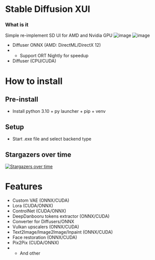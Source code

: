 # Stable Diffusion XUI
### What is it
Simple re-implement SD UI for AMD and Nvidia GPU 
![image](https://user-images.githubusercontent.com/13867290/222996644-77cfab99-6a1a-45e1-823e-9a1365e515db.png)
![image](https://user-images.githubusercontent.com/13867290/216797870-3f05fd70-41b0-41e5-b9ea-e7f41f294b65.png)

* Diffuser ONNX (AMD: DirectML/DirectX 12)
* * Support ORT Nightly for speedup
* Diffuser (CPU/CUDA)

# How to install
## Pre-install
* Install python 3.10 + py launcher + pip + venv

## Setup
* Start .exe file and select backend type

## Stargazers over time
[![Stargazers over time](https://starchart.cc/ForserX/StableDiffusionUI.svg)](https://starchart.cc/ForserX/StableDiffusionUI)

# Features
* Custom VAE (ONNX/CUDA)
* Lora (CUDA/ONNX) 
* ControlNet (CUDA/ONNX)
* DeepDanbooru tokens extractor (ONNX/CUDA)
* Converter for Diffusers/ONNX 
* Vulkan upscalers (ONNX/CUDA)
* Text2Image/Image2Image/Inpaint (ONNX/CUDA)
* Face restoration (ONNX/CUDA)
* Pix2Pix (CUDA/ONNX)
* * And other 
